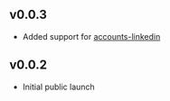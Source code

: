 ## v0.0.3
* Added support for [accounts-linkedin](https://atmospherejs.com/package/accounts-linkedin)

## v0.0.2
* Initial public launch
